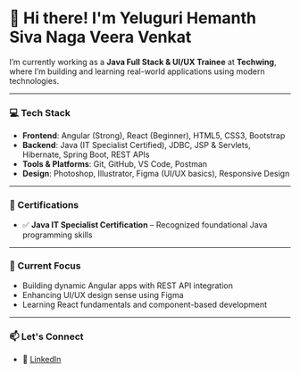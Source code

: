 # 👋 Hi there! I'm Yeluguri Hemanth Siva Naga Veera Venkat

I’m currently working as a **Java Full Stack & UI/UX Trainee** at **Techwing**, where I’m building and learning real-world applications using modern technologies.


---

### 💻 Tech Stack
- **Frontend**: Angular (Strong), React (Beginner), HTML5, CSS3, Bootstrap
- **Backend**: Java (IT Specialist Certified), JDBC, JSP & Servlets, Hibernate, Spring Boot, REST APIs
- **Tools & Platforms**: Git, GitHub, VS Code, Postman
- **Design**: Photoshop, Illustrator, Figma (UI/UX basics), Responsive Design

---

### 📜 Certifications
- ✅ **Java IT Specialist Certification** – Recognized foundational Java programming skills

---

### 🚀 Current Focus
- Building dynamic Angular apps with REST API integration
- Enhancing UI/UX design sense using Figma
- Learning React fundamentals and component-based development

---

### 📫 Let's Connect
- 💼 [LinkedIn](https://www.linkedin.com/in/yeluguri-hemanth-siva-naga-veeravenkat-277b92324/)
